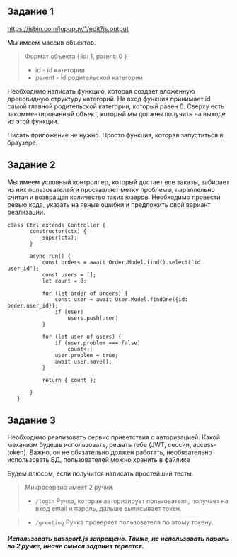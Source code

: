 ## Задание 1

https://jsbin.com/jopupuy/1/edit?js,output

Мы имеем массив объектов. 
>Формат объекта { id: 1, parent: 0 }
>* id - id категории
>* parent - id родительской категории

Необходимо написать функцию, которая создает вложенную древовидную структуру категорий.
На вход функция принимает id самой главной родительской категории, который равен 0.
Сверху есть закомментированный объект, который мы должны получить на выходе из этой функции.

Писать приложение не нужно. Просто функция, которая запуститься в браузере.



## Задание 2

Мы имеем условный контроллер, который достает все заказы, забирает из них пользователей и проставляет метку проблемы, 
параллельно считая и возвращая количество таких юзеров.
Необходимо провести ревью кода, указать на явные ошибки и предложить свой вариант реализации.

```
class Ctrl extends Controller {
       constructor(ctx) {
           super(ctx);
       }
   
       async run() {
           const orders = await Order.Model.find().select('id user_id');
           const users = [];
           let count = 0;
   
           for (let order of orders) {
               const user = await User.Model.findOne({id: order.user_id});
               if (user)
                   users.push(user)
           }
   
           for (let user of users) {
               if (user.problem === false)
                   count++;
               user.problem = true;
               await user.save();
           }
   
           return { count };
   
       }
   }
```

## Задание 3

Необходимо реализовать сервис приветствия с авторизацией. Какой механизм будешь использовать, решать тебе (JWT, сессии, acсess-token).
Важно, он не обязательно должен работать, необязательно использовать БД, пользователей можно хранить в файлике

Будем плюсом, если получится написать простейший тесты.

>Микросервис имеет 2 ручки.
>* ```/login``` Ручка, которая авторизирует пользователя, получает на вход email и пароль, дальше выписывает токен.

>* ```/greeting``` Ручка проверяет пользователя по этому токену.

##### Использовать passport.js запрещено. Также, не использовать пароль во 2 ручке, иначе смысл задания теряется.

